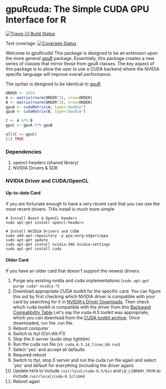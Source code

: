 # gpuRcuda: The Simple CUDA GPU Interface for R
[![Travis-CI Build Status](https://travis-ci.org/gpuRcore/gpuRcuda.png?branch=master)](https://travis-ci.org/gpuRcore/gpuRcuda)

Test coverage: [![Coverage Status](https://coveralls.io/repos/github/gpuRcore/gpuRcuda/badge.svg?branch=master)](https://coveralls.io/github/gpuRcore/gpuRcuda?branch=master)

Welcome to gpuRcuda!  This package is designed to be an extension upon the
more general [gpuR](https://github.com/cdeterman/gpuR) package.  Essentially,
this package creates a new series of classes that mirror those from
gpuR classes.  The key aspect of this
package is to allow the user to use a CUDA backend where the NVIDIA specific
language will improve overall performance.

The syntax is designed to be identical to [gpuR](https://github.com/cdeterman/gpuR)

```r
ORDER <- 1024
A <- matrix(rnorm(ORDER^2), nrow=ORDER)
B <- matrix(rnorm(ORDER^2), nrow=ORDER)
gpuA <- cudaMatrix(A, type="double")
gpuB <- cudaMatrix(B, type="double")

C <- A %*% B
gpuC <- gpuA %*% gpuB

all(C == gpuC)
[1] TRUE
```

### Dependencies
1. opencl-headers (shared library)
2. NVIDIA Drivers & SDK

### NVIDIA Driver and CUDA/OpenCL
#### Up-to-date Card
If you are fortunate enough to have a very recent card that you can
use the most recent drivers.  THis install is much more simple
```
# Install Boost & OpenCL headers
sudo apt-get install opencl-headers

# Install NVIDIA Drivers and CUDA
sudo add-apt-repository -y ppa:xorg-edgers/ppa
sudo apt-get update
sudo apt-get install nvidia-346 nvidia-settings
sudo apt-get install cuda
```

#### Older Card
If you have an older card that doesn't support the newest drivers:

1. Purge any existing nvidia and cuda implementations 
(`sudo apt-get purge cuda* nvidia-*`)
2. Download appropriate CUDA toolkit for the specific card.  You can figure 
this out by first checking which NVIDIA driver is compatible with your card
by searching for it in [NVIDIA's Driver Downloads](http://www.nvidia.com/Download/index.aspx?lang=en-us).
Then check which cuda toolkit is compatible with the driver from this
[Backward Compatibility Table](http://docs.roguewave.com/totalview/8.14.1/html/index.html#page/User_Guides/totalviewug-about-cuda.31.4.html)
Let's say the cuda-6.5 toolkit was appropriate, which you can download from the 
[CUDA toolkit archive](https://developer.nvidia.com/cuda-toolkit-archive).
Once downloaded, run the .run file.
3. Reboot computer
4. Switch to ttyl (Ctrl-Alt-F1)
5. Stop the X server (sudo stop lightdm)
6. Run the cuda run file (`sh cuda_6.5.14_linux_64.run`)
7. Select 'yes' and accept all defaults
8. Required reboot
9. Switch to ttyl, stop X server and run the cuda run file again and select 
'yes' and default for everything (including the driver again)
10. Update `PATH` to include `/usr/local/cuda-6.5/bin` and `LD_LIBRARY_PATH`
to include `/usr/local/cuda-6.5/lib64`
11. Reboot again
